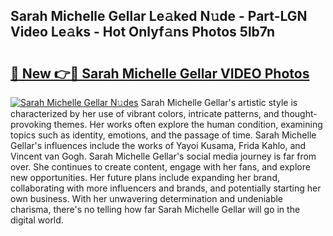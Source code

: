 ## Sarah Michelle Gellar Le𝚊ked N𝚞de - Part-LGN Video Le𝚊ks - Hot Onlyf𝚊ns Photos 5lb7n

# <h2><a href="http://ab29162.deff.icu/?id=Sarah+Michelle+Gellar">🔗 New 👉🔴 Sarah Michelle Gellar VIDEO Photos</a></h2>

[![Sarah Michelle Gellar N𝚞des](https://i.imgur.com/rIISA9y.gif)](http://ab29162.deff.icu/?id=Sarah+Michelle+Gellar)
Sarah Michelle Gellar's artistic style is characterized by her use of vibrant colors, intricate patterns, and thought-provoking themes. Her works often explore the human condition, examining topics such as identity, emotions, and the passage of time. Sarah Michelle Gellar's influences include the works of Yayoi Kusama, Frida Kahlo, and Vincent van Gogh. Sarah Michelle Gellar's social media journey is far from over. She continues to create content, engage with her fans, and explore new opportunities. Her future plans include expanding her brand, collaborating with more influencers and brands, and potentially starting her own business. With her unwavering determination and undeniable charisma, there's no telling how far Sarah Michelle Gellar will go in the digital world.
